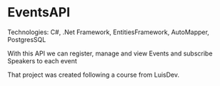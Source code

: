# EventsAPI
Technologies: C#, .Net Framework, EntitiesFramework, AutoMapper, PostgresSQL

With this API we can register, manage and view Events and subscribe Speakers to each event


 
That project was created following a course from LuisDev.
